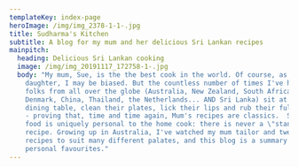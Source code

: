 ```yaml
---
templateKey: index-page
heroImage: /img/img_2378-1-1-.jpg
title: Sudharma's Kitchen
subtitle: A blog for my mum and her delicious Sri Lankan recipes
mainpitch:
  heading: Delicious Sri Lankan cooking
  image: /img/img_20191117_172758-1-.jpg
  body: "My mum, Sue, is the the best cook in the world. Of course, as her
    daughter, I may be biased. But the countless number of times I've heard
    folks from all over the globe (Australia, New Zealand, South Africa, the UK,
    Denmark, China, Thailand, the Netherlands... AND Sri Lanka) sit at our
    dining table, clean their plates, lick their lips and rub their full bellies
    - proving that, time and time again, Mum's recipes are classics.  Sri Lankan
    food is uniquely personal to the home cook: there is never a \"standard\"
    recipe. Growing up in Australia, I've watched my mum tailor and tweak her
    recipes to suit many different palates, and this blog is a summary of my
    personal favourites."
---
```


